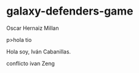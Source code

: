 # galaxy-defenders-game
<p> Oscar Hernaiz Millan <p>p>hola tio</p><p>Hola soy, Iván Cabanillas.<p><p> conflicto ivan Zeng  <p>

